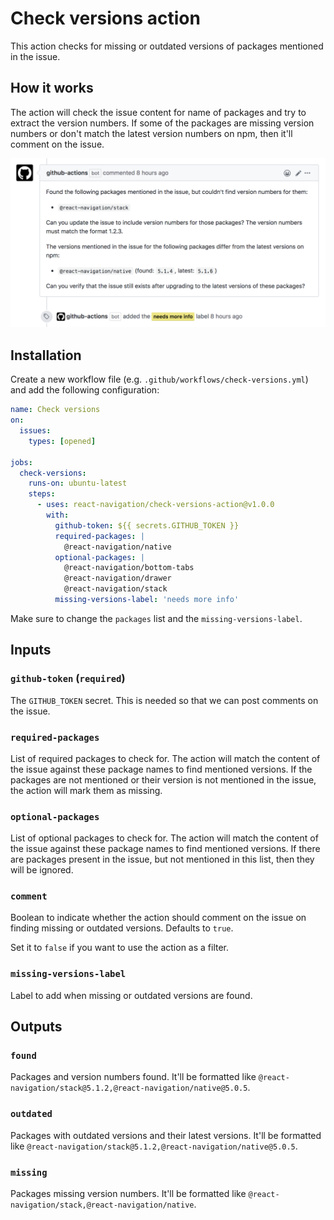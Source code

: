 # Check versions action

This action checks for missing or outdated versions of packages mentioned in the issue.

## How it works

The action will check the issue content for name of packages and try to extract the version numbers. If some of the packages are missing version numbers or don't match the latest version numbers on npm, then it'll comment on the issue.

![demo](assets/screenshot.png)

## Installation

Create a new workflow file (e.g. `.github/workflows/check-versions.yml`) and add the following configuration:

```yml
name: Check versions
on:
  issues:
    types: [opened]

jobs:
  check-versions:
    runs-on: ubuntu-latest
    steps:
      - uses: react-navigation/check-versions-action@v1.0.0
        with:
          github-token: ${{ secrets.GITHUB_TOKEN }}
          required-packages: |
            @react-navigation/native
          optional-packages: |
            @react-navigation/bottom-tabs
            @react-navigation/drawer
            @react-navigation/stack
          missing-versions-label: 'needs more info'
```

Make sure to change the `packages` list and the `missing-versions-label`.

## Inputs

### `github-token` (`required`)

The `GITHUB_TOKEN` secret. This is needed so that we can post comments on the issue.

### `required-packages`

List of required packages to check for. The action will match the content of the issue against these package names to find mentioned versions. If the packages are not mentioned or their version is not mentioned in the issue, the action will mark them as missing.

### `optional-packages`

List of optional packages to check for. The action will match the content of the issue against these package names to find mentioned versions. If there are packages present in the issue, but not mentioned in this list, then they will be ignored.

### `comment`

Boolean to indicate whether the action should comment on the issue on finding missing or outdated versions. Defaults to `true`.

Set it to `false` if you want to use the action as a filter.

### `missing-versions-label`

Label to add when missing or outdated versions are found.

## Outputs

### `found`

Packages and version numbers found. It'll be formatted like `@react-navigation/stack@5.1.2,@react-navigation/native@5.0.5`.

### `outdated`

Packages with outdated versions and their latest versions. It'll be formatted like `@react-navigation/stack@5.1.2,@react-navigation/native@5.0.5`.

### `missing`

Packages missing version numbers. It'll be formatted like `@react-navigation/stack,@react-navigation/native`.
